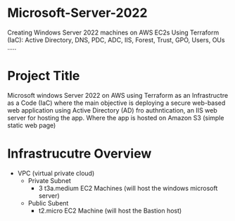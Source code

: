 # Microsoft-Server-2022
Creating Windows Server 2022 machines on AWS EC2s Using Terraform (IaC): Active Directory, DNS, PDC, ADC, IIS, Forest, Trust, GPO, Users, OUs .....
# Project Title
Microsoft windows Server 2022 on AWS using Terraform as an Infrastructre as a Code (IaC) where the main objective is deploying a secure web-based web application using Active Directory (AD) fro authntication, an IIS web server for hosting the app. Where the app is hosted on Amazon S3 (simple static web page)
# Infrastrucutre Overview 
* VPC (virtual private cloud)
  * Private Subnet
    + 3 t3a.medium EC2 Machines (will host the windows microsoft server)
  * Public Subent 
    + t2.micro EC2 Machine (will host the Bastion host)
